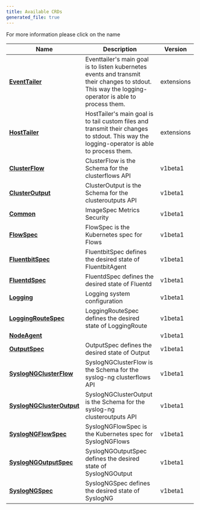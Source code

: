 ```yaml
---
title: Available CRDs
generated_file: true
---
```


For more information please click on the name
<center>

| Name | Description | Version |
|---|---|---|
| **[EventTailer](../extensions/eventtailer_types/)** | Eventtailer's main goal is to listen kubernetes events and transmit their changes to stdout. This way the logging-operator is able to process them. | extensions |
| **[HostTailer](../extensions/hosttailer_types/)** | HostTailer's main goal is to tail custom files and transmit their changes to stdout. This way the logging-operator is able to process them. | extensions |
| **[ClusterFlow](clusterflow_types/)** | ClusterFlow is the Schema for the clusterflows API | v1beta1 |
| **[ClusterOutput](clusteroutput_types/)** | ClusterOutput is the Schema for the clusteroutputs API | v1beta1 |
| **[Common](common_types/)** | ImageSpec Metrics Security | v1beta1 |
| **[FlowSpec](flow_types/)** | FlowSpec is the Kubernetes spec for Flows | v1beta1 |
| **[FluentbitSpec](fluentbit_types/)** | FluentbitSpec defines the desired state of FluentbitAgent | v1beta1 |
| **[FluentdSpec](fluentd_types/)** | FluentdSpec defines the desired state of Fluentd | v1beta1 |
| **[Logging](logging_types/)** | Logging system configuration | v1beta1 |
| **[LoggingRouteSpec](loggingroute_types/)** | LoggingRouteSpec defines the desired state of LoggingRoute | v1beta1 |
| **[NodeAgent](node_agent_types/)** |  | v1beta1 |
| **[OutputSpec](output_types/)** | OutputSpec defines the desired state of Output | v1beta1 |
| **[SyslogNGClusterFlow](syslogng_clusterflow_types/)** | SyslogNGClusterFlow is the Schema for the syslog-ng clusterflows API | v1beta1 |
| **[SyslogNGClusterOutput](syslogng_clusteroutput_types/)** | SyslogNGClusterOutput is the Schema for the syslog-ng clusteroutputs API | v1beta1 |
| **[SyslogNGFlowSpec](syslogng_flow_types/)** | SyslogNGFlowSpec is the Kubernetes spec for SyslogNGFlows | v1beta1 |
| **[SyslogNGOutputSpec](syslogng_output_types/)** | SyslogNGOutputSpec defines the desired state of SyslogNGOutput | v1beta1 |
| **[SyslogNGSpec](syslogng_types/)** | SyslogNGSpec defines the desired state of SyslogNG | v1beta1 |
</center>

